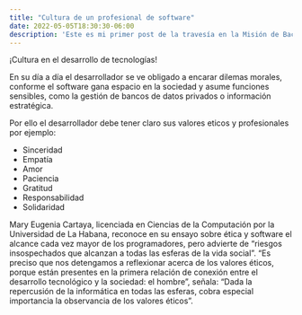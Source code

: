 ```yaml
---
title: "Cultura de un profesional de software"
date: 2022-05-05T18:30:30-06:00
description: 'Este es mi primer post de la travesía en la Misión de Backend con Node JS de Launch X.'
---
```


¡Cultura en el desarrollo de tecnologías!

En su día a día el desarrollador se ve obligado a encarar dilemas morales, conforme el software gana espacio
en la sociedad y asume funciones sensibles, como la gestión de bancos de datos privados o información estratégica.

Por ello el desarrollador debe tener claro sus valores eticos y profesionales por ejemplo:
- Sinceridad
- Empatía 
- Amor
- Paciencia
- Gratitud
- Responsabilidad
- Solidaridad

Mary Eugenia Cartaya, licenciada en Ciencias de la Computación por la Universidad de La Habana,
 reconoce en su ensayo sobre ética y software el alcance cada vez mayor de los programadores, 
 pero advierte de “riesgos insospechados que alcanzan a todas las esferas de la vida social”. 
 “Es preciso que nos detengamos a reflexionar acerca de los valores éticos,
 porque están presentes en la primera relación de conexión entre el desarrollo tecnológico y la sociedad: el hombre”,
 señala: “Dada la repercusión de la informática en todas las esferas,
 cobra especial importancia la observancia de los valores éticos”.
